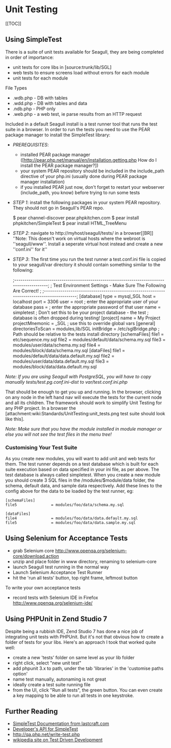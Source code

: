 <!-- Name: Standards/UnitTesting -->
<!-- Version: 18 -->
<!-- Last-Modified: 2009/10/03 22:07:25 -->
<!-- Author: lyric -->

# Unit Testing
[[TOC]]
## Using SimpleTest

There is a suite of unit tests available for Seagull, they are being completed in order of importance:
 * unit tests for core libs in [source:trunk/lib/SGL]
 * web tests to ensure screens load without errors for each module
 * unit tests for each module

File Types
 * .wdb.php - DB with tables
 * .wdd.php - DB with tables and data
 * .ndb.php - PHP only
 * .web.php - a web test, ie parse results from an HTTP request

Included in a default Seagull install is a test runner tool that runs the test suite in a browser.  In order to run the tests you need to use the PEAR package manager to install the SimpleTest library:

  * *PREREQUISITES*:
	* installed PEAR package manager ([http://pear.php.net/manual/en/installation.getting.php How do I install the PEAR package manager?])
	* your system PEAR repository should be included in the include\_path directive of your php.ini (usually done during PEAR package manager installation)
	* if you installed PEAR just now, don't forget to restart your webserver (include\_path, you know) before trying to run some tests
  * *STEP 1*: install the following packages in your system PEAR repository.  They should not go in Seagull's PEAR repo.


	$ pear channel-discover pear.phpkitchen.com
	$ pear install phpkitchen/SimpleTest
	$ pear install HTML\_TreeMenu

  * *STEP 2*: navigate to http://myhost/seagull/tests/ in a browser[[BR]]
	\''Note: This doesn't work on virtual hosts where the webroot is ''seagull/www''. Install a seperate virtual host instead and create a new ''conf.ini'' for it''
  * *STEP 3*: The first time you run the test runner a test.conf.ini file is copied to your seagull/var directory it should contain something similar to the following:


	;------------------------------------------------------------------------------------------;
	; Test Environment Settings - Make Sure The Following Are Correct!                         ;
	;------------------------------------------------------------------------------------------;
	[database]
	type                = mysql\_SGL
	host                = localhost
	port                = 3306
	user                = root       ; enter the appropriate user of your database
	pass                =            ; enter the appropriate password of that user
	name                = simpletest ; Don't set this to be your project database - the test
		                             ; database is often dropped during testing!
	[project]
	name                = My Project
	projectMnemonic     = \_SGL       ; use this to override global vars
	[general]
	directoriesToScan   = modules,lib/SGL
	initBridge          = /etc/sglBridge.php
	; Path should be relative to the tests install directory
	[schemaFiles]
	file1               = etc/sequence.my.sql
	file2               = modules/default/data/schema.my.sql
	file3               = modules/user/data/schema.my.sql
	file4               = modules/block/data/schema.my.sql
	[dataFiles]
	file1               = modules/default/data/data.default.my.sql
	file2               = modules/user/data/data.default.my.sql
	file3               = modules/block/data/data.default.my.sql

*Note:* _If you are using Seagull with PostgreSQL, you will have to copy manually tests/test.pg.conf.ini-dist to var/test.conf.ini.php_

That should be enough to get you up and running.  In the browser, clicking on any node in the left hand nav will execute the tests for the current node and all its children. The framework should work to simplify Unit Testing for any PHP project. In a browser the [attachment:wiki:Standards/UnitTesting:unit\_tests.png test suite should look like this].

*Note:* _Make sure that you have the module installed in module manager or else you will not see the test files in the menu tree!_

### Customising Your Test Suite
As you create new modules, you will want to add unit and web tests for them.  The test runner depends on a test database which is built for each suite execution based on data specified in your ini file, as per above.  The test database is always called simpletest.  When you create a new module you should create 3 SQL files in the /modules/$module/data folder, the schema, default data, and sample data respectively.  Add these lines to the config above for the data to be loaded by the test runner, eg:


	[schemaFiles]
	file5               = modules/foo/data/schema.my.sql
	
	[dataFiles]
	file4               = modules/foo/data/data.default.my.sql
	file5               = modules/foo/data/data.sample.my.sql

## Using Selenium for Acceptance Tests
 * grab Selenium core http://www.openqa.org/selenium-core/download.action
 * unzip and place folder in www directory, renaming to selenium-core
 * launch Seagull test running in the normal way
 * Launch Selenium Acceptance Test Runner
 * hit the 'run all tests' button, top right frame, leftmost button

To write your own acceptance tests
 * record tests with Selenium IDE in Firefox http://www.openqa.org/selenium-ide/

## Using PHPUnit in Zend Studio 7
Despite being a rubbish IDE, Zend Studio 7 has done a nice job of integrating unit tests with PHPUnit.  But it's not that obvious how to create a folder of tests for your libs.  Here's an approach I took that worked quite well:
 * create a new 'tests' folder on same level as your lib folder
 * right click, select "new unit test"
 * add phpunit 3.x to path, under the tab 'libraries' in the 'customise paths option'
 * name test manually, autonaming is not great
 * ideally create a test suite running file
 * from the UI, click "Run all tests", the green button.  You can even create a key mapping to be able to run all tests in one keystroke.

## Further Reading

 * [SimpleTest Documentation from lastcraft.com][1]
 * [Developer's API for SimpleTest][2]
 * http://qa.php.net/write-test.php
 * [wikipedia site on Test Driven Development][3]

[1]:	http://www.lastcraft.com/simple_test.php
[2]:	http://simpletest.sourceforge.net
[3]:	http://en.wikipedia.org/wiki/Test_driven_development
